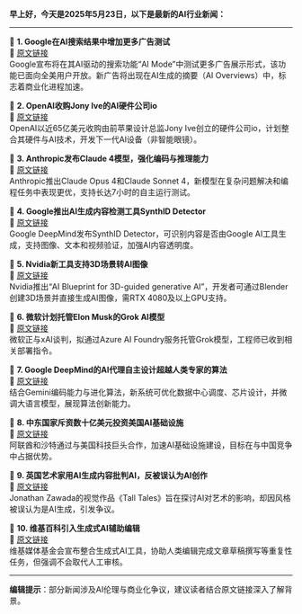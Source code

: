 **早上好，今天是2025年5月23日，以下是最新的AI行业新闻：**  

---

📌 **1. Google在AI搜索结果中增加更多广告测试**  
🔗 [原文链接](https://www.theverge.com/news/671514/google-ai-mode-overviews-ads-expansion)  
Google宣布将在其AI驱动的搜索功能“AI Mode”中测试更多广告展示形式，该功能已面向全美用户开放。新广告将出现在AI生成的摘要（AI Overviews）中，标志着商业化进程加速。  

📌 **2. OpenAI收购Jony Ive的AI硬件公司io**  
🔗 [原文链接](https://www.theverge.com/news/671838/openai-jony-ive-ai-hardware-apple)  
OpenAI以近65亿美元收购由前苹果设计总监Jony Ive创立的硬件公司io，计划整合其硬件与AI技术，开发下一代AI设备（非智能眼镜）。  

📌 **3. Anthropic发布Claude 4模型，强化编码与推理能力**  
🔗 [原文链接](https://www.theverge.com/news/672705/anthropic-claude-4-ai-ous-sonnet-availability)  
Anthropic推出Claude Opus 4和Claude Sonnet 4，新模型在复杂问题解决和编程任务中表现更优，支持长达7小时的自主运行测试。  

📌 **4. Google推出AI生成内容检测工具SynthID Detector**  
🔗 [原文链接](https://www.theverge.com/news/672013/google-synthid-detector-ai-generated-content-watermark-i-o-2025)  
Google DeepMind发布SynthID Detector，可识别内容是否由Google AI工具生成，支持图像、文本和视频验证，加强AI内容透明度。  

📌 **5. Nvidia新工具支持3D场景转AI图像**  
🔗 [原文链接](https://www.theverge.com/news/658613/nvidia-ai-blueprint-blender-3d-image-references)  
Nvidia推出“AI Blueprint for 3D-guided generative AI”，开发者可通过Blender创建3D场景并直接生成AI图像，需RTX 4080及以上GPU支持。  

📌 **6. 微软计划托管Elon Musk的Grok AI模型**  
🔗 [原文链接](https://www.theverge.com/notepad-microsoft-newsletter/659535/microsoft-elon-musk-grok-ai-azure-ai-foundry-notepad)  
微软正与xAI谈判，拟通过Azure AI Foundry服务托管Grok模型，工程师已收到相关部署指令。  

📌 **7. Google DeepMind的AI代理自主设计超越人类专家的算法**  
🔗 [原文链接](https://www.wired.com/story/google-deepminds-ai-agent-dreams-up-algorithms-beyond-human-expertise/)  
结合Gemini编码能力与进化算法，新系统可优化数据中心调度、芯片设计，并微调大语言模型，展现算法创新能力。  

📌 **8. 中东国家斥资数十亿美元投资美国AI基础设施**  
🔗 [原文链接](https://www.wired.com/story/trump-middle-east-artificial-intelligence-investments/)  
阿联酋和沙特通过与美国科技巨头合作，加速AI基础设施建设，目标在与中国竞争中占据优势。  

📌 **9. 英国艺术家用AI生成内容批判AI，反被误认为AI创作**  
🔗 [原文链接](https://www.theverge.com/film/664120/tall-tales-is-a-critique-of-ai-so-why-do-people-think-it-was-made-with-ai)  
Jonathan Zawada的视觉作品《Tall Tales》旨在探讨AI对艺术的影响，却因风格被误认为是AI生成，引发争议。  

📌 **10. 维基百科引入生成式AI辅助编辑**  
🔗 [原文链接](https://www.theverge.com/ai-artificial-intelligence/659222/wikipedia-generative-ai)  
维基媒体基金会宣布整合生成式AI工具，协助人类编辑完成文章草稿撰写等重复性任务，但强调不会取代人工审核。  

---  
**编辑提示**：部分新闻涉及AI伦理与商业化争议，建议读者结合原文链接深入了解背景。
